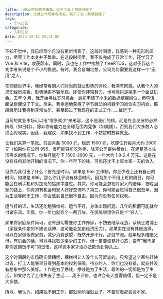 ```yaml
---
title: 当就业市场寒冬来临，就不了业？那就别就了
description: 当就业市场寒冬来临，就不了业？那就别就了
tags:
  - 个人日记
categories:
  - 入职日记
date: 2024-12-11 20:31:00
---
```


不知不觉中，我已经两个月没有更新博客了。这段时间里，我感到一种无形的压力，尽管工作本身并不繁重。在这段时间里，我不仅完成了日常工作，还学习了 Vue 和 Vite，收获颇丰。同时，我也在工作中接触了 freeRTOS，这对于我这个初学者来说是个不小的挑战。有时，我会自嘲地想，公司为何需要我这样一个“无用”之人。

在网络世界中，我经常看到人们对当前就业形势的评论，我深有同感。从我个人的求职经历来看，形势确实不容乐观，即使你非常努力，也可能只是换来一个面试机会。去年 9 月，我开始寻找实习机会，最初申请了小米的数据挖掘岗位，但电话面试后便没了下文。后来，我幸运地获得了字节跳动的机器学习岗位实习机会，那段经历让我感到非常快乐，甚至超过了我现在的正式工作……扯远了。

当前的就业市场可以用“僧多粥少”来形容，这不是我们的错，而是社会发展的必然阶段（如日韩）。除非你有能力在全球范围内竞争（如美国），否则我们大多数人必须面对现实。因此，我建议，如果找不到工作，不妨暂时放弃就业。

让我们来算一笔账。假设月薪 5000 元，租房 1500 元，吃穿住行每月大约 2000 元（如果你在公司 996，很可能只能吃外卖，除非公司提供餐食）。在满足基本生活需求的情况下，你每月能存下 1500-2000 元，一年大约 1.8-2.4 万元。这是在没有任何其他开销的情况下。你一年存下的钱，可能还比不上资本家一天的收入。

但你为此付出了什么？首先是时间。如果是 955 工作制，你至少晚上还有自己的时间。如果是 996，那么你几乎没有休息时间，因为那个不用上班的周日，你可能会在刷手机和对加班的焦虑中度过。其次，你可能会忽视对家人的陪伴，夜晚回家的路上，你真的有机会和家人好好交流吗？第三，你可能会觉得自己很孤单，因为生活等同于工作，你会感到自己很不自由，因为你没有任何权利。

运气好的话，生活还能勉强维持。运气不好，身体出现问题，几年的积蓄可能就会付诸东流。毕竟，你一年也就存个一两万块，在医院眼里你只是个“穷人”。

如果你家庭条件尚可，没有迫切需要你工作养家，不妨去继续深造，读硕士或博士（家庭条件差的不建议读博，这可能会加剧经济压力）。如果实在没有其他选择，可以在家做饭做家务，减少消费欲望，既然开源不行，那就节流。趁年轻多陪陪父母，有机会的话，可以寻找钱少事少的工作，但一定要调整好心态，要有“我不是非你这碗饭不可”的觉悟，这样资本家才没办法欺负到你头上。

这个时间段的市场确实很糟糕，糟糕得让人没什么可留恋的。只希望这个寒冬赶快过去，打工人能够早日得到基本的权利保障。待业的人，你们也没有错，就业并没有想象中那么美好。工作是为了挣钱，挣钱是为了生活，最终的一切都是为了生活。如果你为了工作失去了生活……我不评价，也许会有人觉得值得，但一定不是大多数。

所以，我认为，如果找不到工作，那就别勉强就业了，不要惯着那些资本家。
